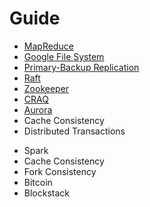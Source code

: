 # Guide

* [MapReduce](./MapReduce/Note.md)
* [Google File System](./Google%20File%20System/Note.md)
* [Primary-Backup Replication](./Primary-Backup%20Replication/Note.md)
* [Raft](./Raft/Note.md)
* [Zookeeper](./Zookeeper/Note.md)
* [CRAQ](./CRAQ/Note.md)
* [Aurora](./Aurora/Note.md)
* Cache Consistency
* Distributed Transactions
<!-- * [Cache Consistency](./Cache%20Consistency/Note.md) -->
<!-- * [Distributed Transactions](./Distributed%20Transactions/Note.md) -->
* Spark
* Cache Consistency
* Fork Consistency
* Bitcoin
* Blockstack